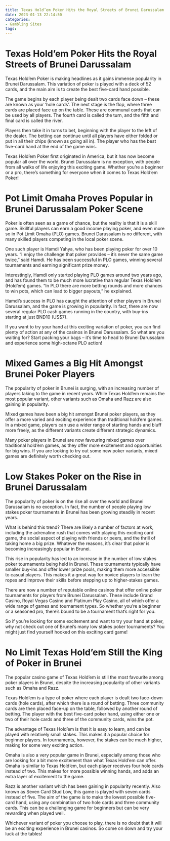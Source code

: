 ```yaml
---
title: Texas Hold’em Poker Hits the Royal Streets of Brunei Darussalam 
date: 2023-01-13 22:14:50
categories:
- Gambling Sites
tags:
---
```



#  Texas Hold’em Poker Hits the Royal Streets of Brunei Darussalam 

Texas Hold’em Poker is making headlines as it gains immense popularity in Brunei Darussalam. This variation of poker is played with a deck of 52 cards, and the main aim is to create the best five-card hand possible. 

The game begins by each player being dealt two cards face down – these are known as your ‘hole cards’. The next stage is the flop, where three cards are placed face up on the table. These are communal cards that can be used by all players. The fourth card is called the turn, and the fifth and final card is called the river. 

Players then take it in turns to bet, beginning with the player to the left of the dealer. The betting can continue until all players have either folded or put in all their chips (known as going all in). The player who has the best five-card hand at the end of the game wins. 

Texas Hold’em Poker first originated in America, but it has now become popular all over the world. Brunei Darussalam is no exception, with people from all walks of life enjoying this exciting game. Whether you’re a beginner or a pro, there’s something for everyone when it comes to Texas Hold’em Poker!

#  Pot Limit Omaha Proves Popular in Brunei Darussalam Poker Scene 

Poker is often seen as a game of chance, but the reality is that it is a skill game. Skillful players can earn a good income playing poker, and even more so in Pot Limit Omaha (PLO) games. Brunei Darussalam is no different, with many skilled players competing in the local poker scene.

One such player is Hamdi Yahya, who has been playing poker for over 10 years. “I enjoy the challenge that poker provides – it’s never the same game twice,” said Hamdi. He has been successful in PLO games, winning several tournaments and earning significant prize money.

Interestingly, Hamdi only started playing PLO games around two years ago, and has found them to be much more lucrative than regular Texas Hold’em (Hold’em) games. “In PLO there are more betting rounds and more chances to win pots, which can lead to bigger payouts,” he explained.

Hamdi’s success in PLO has caught the attention of other players in Brunei Darussalam, and the game is growing in popularity. In fact, there are now several regular PLO cash games running in the country, with buy-ins starting at just BND10 (US$7).

If you want to try your hand at this exciting variation of poker, you can find plenty of action at any of the casinos in Brunei Darussalam. So what are you waiting for? Start packing your bags – it’s time to head to Brunei Darussalam and experience some high-octane PLO action!

#  Mixed Games a Big Hit Amongst Brunei Poker Players 

The popularity of poker in Brunei is surging, with an increasing number of players taking to the game in recent years. While Texas Hold’em remains the most popular variant, other variants such as Omaha and Razz are also gaining in popularity.

Mixed games have been a big hit amongst Brunei poker players, as they offer a more varied and exciting experience than traditional hold’em games. In a mixed game, players can use a wider range of starting hands and bluff more freely, as the different variants create different strategic dynamics.

Many poker players in Brunei are now favouring mixed games over traditional hold’em games, as they offer more excitement and opportunities for big wins. If you are looking to try out some new poker variants, mixed games are definitely worth checking out.

#  Low Stakes Poker on the Rise in Brunei Darussalam 

The popularity of poker is on the rise all over the world and Brunei Darussalam is no exception. In fact, the number of people playing low stakes poker tournaments in Brunei has been growing steadily in recent years.

What is behind this trend? There are likely a number of factors at work, including the adrenaline rush that comes with playing this exciting card game, the social aspect of playing with friends or peers, and the thrill of taking home a big prize. Whatever the reasons, it’s clear that poker is becoming increasingly popular in Brunei.

This rise in popularity has led to an increase in the number of low stakes poker tournaments being held in Brunei. These tournaments typically have smaller buy-ins and offer lower prize pools, making them more accessible to casual players. This makes it a great way for novice players to learn the ropes and improve their skills before stepping up to higher-stakes games.

There are now a number of reputable online casinos that offer online poker tournaments for players from Brunei Darussalam. These include Grand Casino, Royal Vegas Casino and Platinum Play Casino, all of which offer a wide range of games and tournament types. So whether you’re a beginner or a seasoned pro, there’s bound to be a tournament that’s right for you.

So if you’re looking for some excitement and want to try your hand at poker, why not check out one of Brunei’s many low stakes poker tournaments? You might just find yourself hooked on this exciting card game!

#  No Limit Texas Hold’em Still the King of Poker in Brunei

The popular casino game of Texas Hold’em is still the most favourite among poker players in Brunei, despite the increasing popularity of other variants such as Omaha and Razz.

Texas Hold’em is a type of poker where each player is dealt two face-down cards (hole cards), after which there is a round of betting. Three community cards are then placed face-up on the table, followed by another round of betting. The player with the best five-card poker hand, using either one or two of their hole cards and three of the community cards, wins the pot.

The advantage of Texas Hold’em is that it is easy to learn, and can be played with relatively small stakes. This makes it a popular choice for beginner players. In tournaments, however, the stakes can be much higher, making for some very exciting action.

Omaha is also a very popular game in Brunei, especially among those who are looking for a bit more excitement than what Texas Hold’em can offer. Omaha is similar to Texas Hold’em, but each player receives four hole cards instead of two. This makes for more possible winning hands, and adds an extra layer of excitement to the game.

Razz is another variant which has been gaining in popularity recently. Also known as Seven Card Stud Low, this game is played with seven cards instead of five. The aim of the game is to make the lowest possible five-card hand, using any combination of two hole cards and three community cards. This can be a challenging game for beginners but can be very rewarding when played well.

Whichever variant of poker you choose to play, there is no doubt that it will be an exciting experience in Brunei casinos. So come on down and try your luck at the tables!